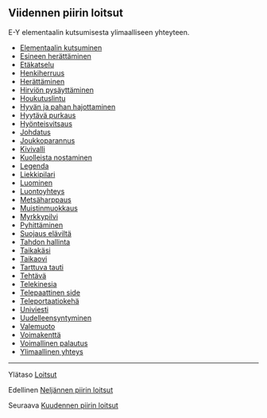## Viidennen piirin loitsut

E-Y elementaalin kutsumisesta ylimaalliseen yhteyteen.

 - [Elementaalin kutsuminen](Elementaalin_kutsuminen)
 - [Esineen herättäminen](Esineen_herättäminen)
 - [Etäkatselu](Etäkatselu)
 - [Henkiherruus](Henkiherruus)
 - [Herättäminen](Herättäminen)
 - [Hirviön pysäyttäminen](Hirviön_pysäyttäminen)
 - [Houkutuslintu](Houkutuslintu)
 - [Hyvän ja pahan hajottaminen](Hyvän_ja_pahan_hajottaminen)
 - [Hyytävä purkaus](Hyytävä_purkaus)
 - [Hyönteisvitsaus](Hyönteisvitsaus)
 - [Johdatus](Johdatus)
 - [Joukkoparannus](Joukkoparannus)
 - [Kivivalli](Kivivalli)
 - [Kuolleista nostaminen](Kuolleista_nostaminen)
 - [Legenda](Legenda)
 - [Liekkipilari](Liekkipilari)
 - [Luominen](Luominen)
 - [Luontoyhteys](Luontoyhteys)
 - [Metsäharppaus](Metsäharppaus)
 - [Muistinmuokkaus](Muistinmuokkaus)
 - [Myrkkypilvi](Myrkkypilvi)
 - [Pyhittäminen](Pyhittäminen)
 - [Suojaus eläviltä](Suojaus_eläviltä)
 - [Tahdon hallinta](Tahdon_hallinta)
 - [Taikakäsi](Taikakäsi)
 - [Taikaovi](Taikaovi)
 - [Tarttuva tauti](Tarttuva_tauti)
 - [Tehtävä](Tehtävä)
 - [Telekinesia](Telekinesia)
 - [Telepaattinen side](Telepaattinen_side)
 - [Teleportaatiokehä](Teleportaatiokehä)
 - [Univiesti](Univiesti)
 - [Uudelleensyntyminen](Uudelleensyntyminen)
 - [Valemuoto](Valemuoto)
 - [Voimakenttä](Voimakenttä)
 - [Voimallinen palautus](Voimallinen_palautus)
 - [Ylimaallinen yhteys](Ylimaallinen_yhteys)

----

Ylätaso [Loitsut](Loitsut)

Edellinen [Neljännen piirin loitsut](4_piirin_loitsut)

Seuraava [Kuudennen piirin loitsut](6_piirin_loitsut)
